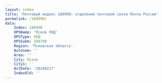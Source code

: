```yaml
---
layout: index
title: 'Почтовый индекс 180990: отделение почтовой связи Почты России'
permalink: /180990/
data:
    Index: 180990
    OPSName: 'Псков УКД'
    OPSType: УКД
    OPSSubm: 180700
    Region: 'Псковская область'
    Autonom: ''
    Area: ''
    City: Псков
    City1: ''
    ActDate: '20160217'
    IndexOld: ''
---
```

